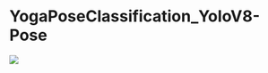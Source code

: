 # YogaPoseClassification_YoloV8-Pose
<img src="https://miro.medium.com/v2/resize:fit:4800/format:webp/1*Jvuj0kjwyuElEoEVrSKsug.jpeg">

<a href="https://youtu.be/z4bsFpIlFT0?feature=shared">
